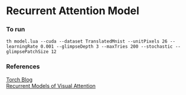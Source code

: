 # Recurrent Attention Model

### To run ###
```
th model.lua --cuda --dataset TranslatedMnist --unitPixels 26 --learningRate 0.001 --glimpseDepth 3 --maxTries 200 --stochastic --glimpsePatchSize 12
```

### References ###
[Torch Blog](http://torch.ch/blog/2015/09/21/rmva.html)  
[Recurrent Models of Visual Attention](http://papers.nips.cc/paper/5542-recurrent-models-of-visual-attention)
